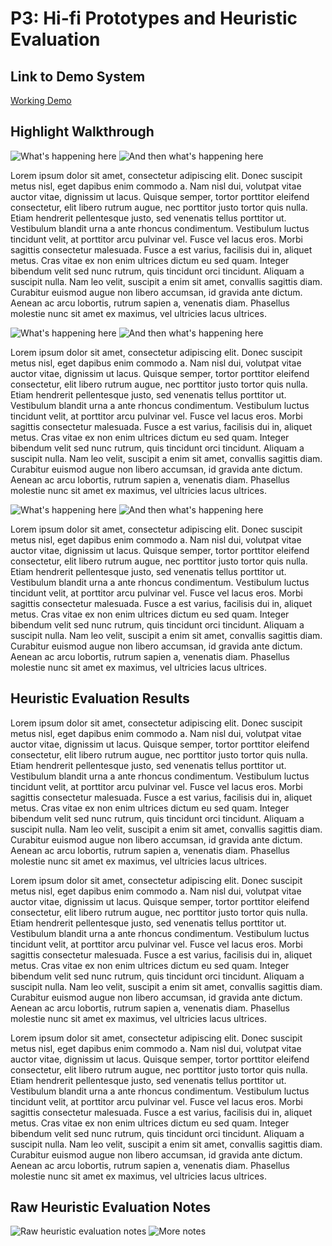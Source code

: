 # P3: Hi-fi Prototypes and Heuristic Evaluation

## Link to Demo System

[Working Demo](https://triickshotz.github.io/RecreationCenterApplication/index.html)

## Highlight Walkthrough

![](http://lorempixel.com/550/450 "What's happening here")
![](http://lorempixel.com/550/450 "And then what's happening here")

Lorem ipsum dolor sit amet, consectetur adipiscing elit. Donec suscipit metus nisl, eget dapibus enim commodo a. Nam nisl dui, volutpat vitae auctor vitae, dignissim ut lacus. Quisque semper, tortor porttitor eleifend consectetur, elit libero rutrum augue, nec porttitor justo tortor quis nulla. Etiam hendrerit pellentesque justo, sed venenatis tellus porttitor ut. Vestibulum blandit urna a ante rhoncus condimentum. Vestibulum luctus tincidunt velit, at porttitor arcu pulvinar vel. Fusce vel lacus eros. Morbi sagittis consectetur malesuada. Fusce a est varius, facilisis dui in, aliquet metus. Cras vitae ex non enim ultrices dictum eu sed quam. Integer bibendum velit sed nunc rutrum, quis tincidunt orci tincidunt. Aliquam a suscipit nulla. Nam leo velit, suscipit a enim sit amet, convallis sagittis diam. Curabitur euismod augue non libero accumsan, id gravida ante dictum. Aenean ac arcu lobortis, rutrum sapien a, venenatis diam. Phasellus molestie nunc sit amet ex maximus, vel ultricies lacus ultrices.

![](http://lorempixel.com/550/450 "What's happening here")
![](http://lorempixel.com/550/450 "And then what's happening here")

Lorem ipsum dolor sit amet, consectetur adipiscing elit. Donec suscipit metus nisl, eget dapibus enim commodo a. Nam nisl dui, volutpat vitae auctor vitae, dignissim ut lacus. Quisque semper, tortor porttitor eleifend consectetur, elit libero rutrum augue, nec porttitor justo tortor quis nulla. Etiam hendrerit pellentesque justo, sed venenatis tellus porttitor ut. Vestibulum blandit urna a ante rhoncus condimentum. Vestibulum luctus tincidunt velit, at porttitor arcu pulvinar vel. Fusce vel lacus eros. Morbi sagittis consectetur malesuada. Fusce a est varius, facilisis dui in, aliquet metus. Cras vitae ex non enim ultrices dictum eu sed quam. Integer bibendum velit sed nunc rutrum, quis tincidunt orci tincidunt. Aliquam a suscipit nulla. Nam leo velit, suscipit a enim sit amet, convallis sagittis diam. Curabitur euismod augue non libero accumsan, id gravida ante dictum. Aenean ac arcu lobortis, rutrum sapien a, venenatis diam. Phasellus molestie nunc sit amet ex maximus, vel ultricies lacus ultrices.

![](http://lorempixel.com/550/450 "What's happening here")
![](http://lorempixel.com/550/450 "And then what's happening here")

Lorem ipsum dolor sit amet, consectetur adipiscing elit. Donec suscipit metus nisl, eget dapibus enim commodo a. Nam nisl dui, volutpat vitae auctor vitae, dignissim ut lacus. Quisque semper, tortor porttitor eleifend consectetur, elit libero rutrum augue, nec porttitor justo tortor quis nulla. Etiam hendrerit pellentesque justo, sed venenatis tellus porttitor ut. Vestibulum blandit urna a ante rhoncus condimentum. Vestibulum luctus tincidunt velit, at porttitor arcu pulvinar vel. Fusce vel lacus eros. Morbi sagittis consectetur malesuada. Fusce a est varius, facilisis dui in, aliquet metus. Cras vitae ex non enim ultrices dictum eu sed quam. Integer bibendum velit sed nunc rutrum, quis tincidunt orci tincidunt. Aliquam a suscipit nulla. Nam leo velit, suscipit a enim sit amet, convallis sagittis diam. Curabitur euismod augue non libero accumsan, id gravida ante dictum. Aenean ac arcu lobortis, rutrum sapien a, venenatis diam. Phasellus molestie nunc sit amet ex maximus, vel ultricies lacus ultrices.

## Heuristic Evaluation Results

Lorem ipsum dolor sit amet, consectetur adipiscing elit. Donec suscipit metus nisl, eget dapibus enim commodo a. Nam nisl dui, volutpat vitae auctor vitae, dignissim ut lacus. Quisque semper, tortor porttitor eleifend consectetur, elit libero rutrum augue, nec porttitor justo tortor quis nulla. Etiam hendrerit pellentesque justo, sed venenatis tellus porttitor ut. Vestibulum blandit urna a ante rhoncus condimentum. Vestibulum luctus tincidunt velit, at porttitor arcu pulvinar vel. Fusce vel lacus eros. Morbi sagittis consectetur malesuada. Fusce a est varius, facilisis dui in, aliquet metus. Cras vitae ex non enim ultrices dictum eu sed quam. Integer bibendum velit sed nunc rutrum, quis tincidunt orci tincidunt. Aliquam a suscipit nulla. Nam leo velit, suscipit a enim sit amet, convallis sagittis diam. Curabitur euismod augue non libero accumsan, id gravida ante dictum. Aenean ac arcu lobortis, rutrum sapien a, venenatis diam. Phasellus molestie nunc sit amet ex maximus, vel ultricies lacus ultrices.

Lorem ipsum dolor sit amet, consectetur adipiscing elit. Donec suscipit metus nisl, eget dapibus enim commodo a. Nam nisl dui, volutpat vitae auctor vitae, dignissim ut lacus. Quisque semper, tortor porttitor eleifend consectetur, elit libero rutrum augue, nec porttitor justo tortor quis nulla. Etiam hendrerit pellentesque justo, sed venenatis tellus porttitor ut. Vestibulum blandit urna a ante rhoncus condimentum. Vestibulum luctus tincidunt velit, at porttitor arcu pulvinar vel. Fusce vel lacus eros. Morbi sagittis consectetur malesuada. Fusce a est varius, facilisis dui in, aliquet metus. Cras vitae ex non enim ultrices dictum eu sed quam. Integer bibendum velit sed nunc rutrum, quis tincidunt orci tincidunt. Aliquam a suscipit nulla. Nam leo velit, suscipit a enim sit amet, convallis sagittis diam. Curabitur euismod augue non libero accumsan, id gravida ante dictum. Aenean ac arcu lobortis, rutrum sapien a, venenatis diam. Phasellus molestie nunc sit amet ex maximus, vel ultricies lacus ultrices.

Lorem ipsum dolor sit amet, consectetur adipiscing elit. Donec suscipit metus nisl, eget dapibus enim commodo a. Nam nisl dui, volutpat vitae auctor vitae, dignissim ut lacus. Quisque semper, tortor porttitor eleifend consectetur, elit libero rutrum augue, nec porttitor justo tortor quis nulla. Etiam hendrerit pellentesque justo, sed venenatis tellus porttitor ut. Vestibulum blandit urna a ante rhoncus condimentum. Vestibulum luctus tincidunt velit, at porttitor arcu pulvinar vel. Fusce vel lacus eros. Morbi sagittis consectetur malesuada. Fusce a est varius, facilisis dui in, aliquet metus. Cras vitae ex non enim ultrices dictum eu sed quam. Integer bibendum velit sed nunc rutrum, quis tincidunt orci tincidunt. Aliquam a suscipit nulla. Nam leo velit, suscipit a enim sit amet, convallis sagittis diam. Curabitur euismod augue non libero accumsan, id gravida ante dictum. Aenean ac arcu lobortis, rutrum sapien a, venenatis diam. Phasellus molestie nunc sit amet ex maximus, vel ultricies lacus ultrices.

## Raw Heuristic Evaluation Notes

![](http://lorempixel.com/550/450 "Raw heuristic evaluation notes")
![](http://lorempixel.com/550/450 "More notes")
